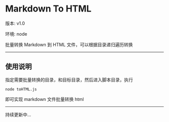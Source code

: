 # Markdown To HTML

版本: v1.0

环境: node

批量转换 Markdown 到 HTML 文件，可以根据目录递归遍历转换

---

## 使用说明

指定需要批量转换的目录，和目标目录，然后进入脚本目录，执行

`node toHTML.js`

即可实现 markdown 文件批量转换 html

---

持续更新中...